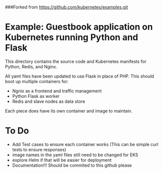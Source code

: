###Forked from  https://github.com/kubernetes/examples.git
 
# Example: Guestbook application on Kubernetes running Python and Flask

This directory contains the source code and Kubernetes manifests for Python, Redis, and Nginx.

All yaml files have been updated to use Flask in place of PHP. This should boot up multiple containers for:
- Ngnix as a frontend and traffic management
- Python Flask as worker
- Redis and slave nodes as data store

Each piece does have its own container and image to maintain.
  
# To Do
- Add Test cases to ensure each container works (This can be simple curl tests to ensure responses)
- image names in the yaml files still need to be changed for EKS
- explore Helm if that will be easier for deployment
- Documentation!!! Should be commited to this github please




